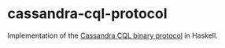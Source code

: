 cassandra-cql-protocol
======================

Implementation of the [Cassandra CQL binary protocol](https://github.com/apache/cassandra/blob/trunk/doc/native_protocol_v1.spec) in Haskell.

